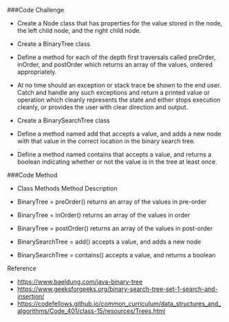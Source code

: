 ###Code Challenge
* Create a Node class that has properties for the value stored in the node, the left child node, and the right child node.
* Create a BinaryTree class
* Define a method for each of the depth first traversals called preOrder, inOrder, and postOrder which returns an array of the values, ordered appropriately.
* At no time should an exception or stack trace be shown to the end user. Catch and handle any such exceptions and return a printed value or operation which cleanly represents the state and either stops execution cleanly, or provides the user with clear direction and output.

* Create a BinarySearchTree class
* Define a method named add that accepts a value, and adds a new node with that value in the correct location in the binary search tree.
* Define a method named contains that accepts a value, and returns a boolean indicating whether or not the value is in the tree at least once.


###Code Method
* Class	Methods	Method Description
* BinaryTree = preOrder()	returns an array of the values in pre-order
* BinaryTree = inOrder()	returns an array of the values in order
* BinaryTree = postOrder()	returns an array of the values in post-order

* BinarySearchTree	= add()	accepts a value, and adds a new node
* BinarySearchTree = contains()	accepts a value, and returns a boolean 

Reference 
* https://www.baeldung.com/java-binary-tree
* https://www.geeksforgeeks.org/binary-search-tree-set-1-search-and-insertion/
* https://codefellows.github.io/common_curriculum/data_structures_and_algorithms/Code_401/class-15/resources/Trees.html

